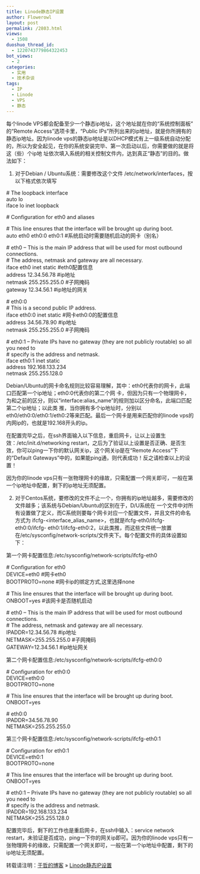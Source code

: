 ```yaml
---
title: Linode静态IP设置
author: Flowerowl
layout: post
permalink: /2803.html
views:
  - 1508
duoshuo_thread_id:
  - 1220743779864322453
bot_views:
  - 2
categories:
  - 实用
  - 技术杂谈
tags:
  - IP
  - Linode
  - VPS
  - 静态
---
```

每个linode VPS都会配备至少一个静态ip地址，这个地址就在你的“系统控制面板” 的“Remote Access”选项卡里，“Public IPs”所列出来的ip地址，就是你所拥有的静态ip地址。因为linode vps的静态ip地址是以DHCP模式有上一级系统自动分配的，所以为安全起见，在你的系统安装完毕、第一次启动以后，你需要做的就是将这（些）个ip地 址依次填入系统的相关控制文件内，达到真正“静态”的目的。做法如下：

1. 对于Debian / Ubuntu系统：需要修改这个文件 /etc/network/interfaces，按以下格式依次填写

\# The loopback interface  
auto lo  
iface lo inet loopback

\# Configuration for eth0 and aliases

\# This line ensures that the interface will be brought up during boot.  
auto eth0 eth0:0 eth0:1 #系统启动时需要随机启动的网卡（别名）

\# eth0 &#8211; This is the main IP address that will be used for most outbound connections.  
\# The address, netmask and gateway are all necessary.  
iface eth0 inet static #eth0配置信息  
address 12.34.56.78 #ip地址  
netmask 255.255.255.0 #子网掩码  
gateway 12.34.56.1 #ip地址的网关

\# eth0:0  
\# This is a second public IP address.  
iface eth0:0 inet static #网卡eth0:0的配置信息  
address 34.56.78.90 #ip地址  
netmask 255.255.255.0 #子网掩码

\# eth0:1 &#8211; Private IPs have no gateway (they are not publicly routable) so all you need to  
\# specify is the address and netmask.  
iface eth0:1 inet static  
address 192.168.133.234  
netmask 255.255.128.0

Debian/Ubuntu的网卡命名规则比较容易理解，其中：eth0代表你的网卡，此端口匹配第一个ip地址；eth0:0代表你的第二个网 卡，但因为只有一个物理网卡，为和之前的区分，则以“interface:alias_name”的规则加以区分命名，此端口匹配第二个ip地址；以此类 推，当你拥有多个ip地址时，分别以eth0/eth0:0/eth0:1/eth0:2等来匹配。最后一个网卡是用来匹配你的linode vps的内网ip的，也就是192.168开头的ip。

在配置完毕之后，在ssh界面输入以下信息，重启网卡，让以上设置生效：/etc/init.d/networking restart，之后为了验证以上设置是否正确、是否生效，你可以ping一下你的默认网关ip，这个网关ip是在“Remote Access”下的“Default Gateways”中的，如果能ping通，则代表成功！反之请检查以上的设置！

因为你的linode vps只有一张物理网卡的缘故，只需配置一个网关即可，一般在第一个ip地址中配置，剩下的ip地址无须配置。

2. 对于Centos系统，要修改的文件不止一个，你拥有的ip地址越多，需要修改的文件越多；该系统与Debian/Ubuntu的区别在于，D/U系统在 一个文件中对所有设置做了定义，而C系统则要每个网卡对应一个配置文件，并且文件的命名方式为 ifcfg-<interface\_alias\_name>，也就是ifcfg-eth0/ifcfg-eth0:0/ifcfg- eth0:1/ifcfg-eth0:2，以此类推，而这些文件统一放置在/etc/sysconfig/network-scripts/文件夹下。每个配置文件的具体设置如下：

第一个网卡配置信息:/etc/sysconfig/network-scripts/ifcfg-eth0

\# Configuration for eth0  
DEVICE=eth0 #网卡eth0  
BOOTPROTO=none #网卡ip的绑定方式,这里选择none

\# This line ensures that the interface will be brought up during boot.  
ONBOOT=yes #该网卡是否随机启动

\# eth0 &#8211; This is the main IP address that will be used for most outbound connections.  
\# The address, netmask and gateway are all necessary.  
IPADDR=12.34.56.78 #ip地址  
NETMASK=255.255.255.0 #子网掩码  
GATEWAY=12.34.56.1 #ip地址网关

第二个网卡配置信息:/etc/sysconfig/network-scripts/ifcfg-eth0:0

\# Configuration for eth0:0  
DEVICE=eth0:0  
BOOTPROTO=none

\# This line ensures that the interface will be brought up during boot.  
ONBOOT=yes

\# eth0:0  
IPADDR=34.56.78.90  
NETMASK=255.255.255.0

第三个网卡配置信息:/etc/sysconfig/network-scripts/ifcfg-eth0:1

\# Configuration for eth0:1  
DEVICE=eth0:1  
BOOTPROTO=none

\# This line ensures that the interface will be brought up during boot.  
ONBOOT=yes

\# eth0:1 &#8211; Private IPs have no gateway (they are not publicly routable) so all you need to  
\# specify is the address and netmask.  
IPADDR=192.168.133.234  
NETMASK=255.255.128.0

配置完毕后，剩下的工作也是重启网卡，在ssh中输入：service network restart，未验证是否成功，ping一下你的网关ip即可。因为你的linode vps只有一张物理网卡的缘故，只需配置一个网关即可，一般在第一个ip地址中配置，剩下的ip地址无须配置。

<div id="xunlei_com_thunder_helper_plugin_d462f475-c18e-46be-bd10-327458d045bd">
</div>

转载请注明：[于哲的博客][1] &raquo; [Linode静态IP设置][2]

 [1]: http://lazynight.me
 [2]: http://lazynight.me/2803.html